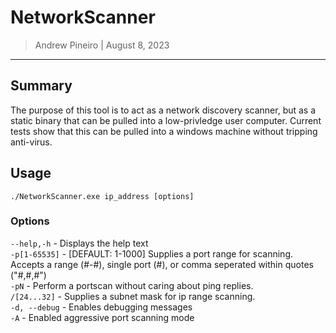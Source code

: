 # NetworkScanner
> Andrew Pineiro | August 8, 2023
---

## Summary
The purpose of this tool is to act as a network discovery scanner, but as a static binary that can be pulled into a low-privledge user computer. Current tests show that this can be pulled into a windows machine without tripping anti-virus.

## Usage

`./NetworkScanner.exe ip_address [options]` 

### Options
`--help,-h` - Displays the help text \
`-p[1-65535]` - [DEFAULT: 1-1000] Supplies a port range for scanning. Accepts a range (#-#), single port (#), or comma seperated within quotes ("#,#,#") \
`-pN` - Perform a portscan without caring about ping replies. \
`/[24...32]` - Supplies a subnet mask for ip range scanning. \
`-d, --debug` - Enables debugging messages \
`-A` - Enabled aggressive port scanning mode